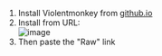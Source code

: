 1. Install Violentmonkey from [github.io](https://violentmonkey.github.io/)
2. Install from URL:
   <br/>![image](https://github.com/user-attachments/assets/b3f70d55-3a65-43b0-af9b-f522e74c2e44)
3. Then paste the "Raw" link
